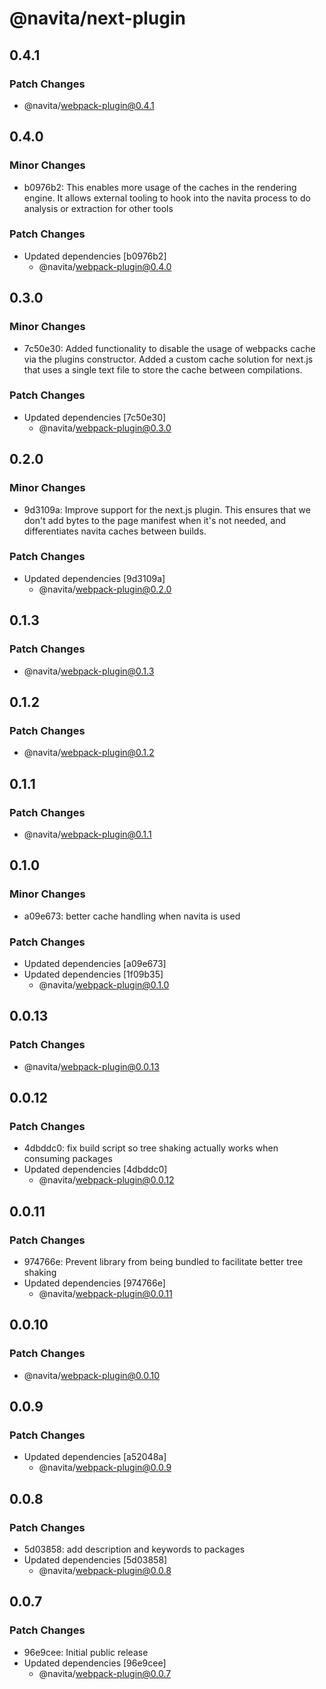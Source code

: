 # @navita/next-plugin

## 0.4.1

### Patch Changes

- @navita/webpack-plugin@0.4.1

## 0.4.0

### Minor Changes

- b0976b2: This enables more usage of the caches in the rendering engine. It allows external tooling to hook into the navita process to do analysis or extraction for other tools

### Patch Changes

- Updated dependencies [b0976b2]
  - @navita/webpack-plugin@0.4.0

## 0.3.0

### Minor Changes

- 7c50e30: Added functionality to disable the usage of webpacks cache via the plugins constructor. Added a custom cache solution for next.js that uses a single text file to store the cache between compilations.

### Patch Changes

- Updated dependencies [7c50e30]
  - @navita/webpack-plugin@0.3.0

## 0.2.0

### Minor Changes

- 9d3109a: Improve support for the next.js plugin. This ensures that we don't add bytes to the page manifest when it's not needed, and differentiates navita caches between builds.

### Patch Changes

- Updated dependencies [9d3109a]
  - @navita/webpack-plugin@0.2.0

## 0.1.3

### Patch Changes

- @navita/webpack-plugin@0.1.3

## 0.1.2

### Patch Changes

- @navita/webpack-plugin@0.1.2

## 0.1.1

### Patch Changes

- @navita/webpack-plugin@0.1.1

## 0.1.0

### Minor Changes

- a09e673: better cache handling when navita is used

### Patch Changes

- Updated dependencies [a09e673]
- Updated dependencies [1f09b35]
  - @navita/webpack-plugin@0.1.0

## 0.0.13

### Patch Changes

- @navita/webpack-plugin@0.0.13

## 0.0.12

### Patch Changes

- 4dbddc0: fix build script so tree shaking actually works when consuming packages
- Updated dependencies [4dbddc0]
  - @navita/webpack-plugin@0.0.12

## 0.0.11

### Patch Changes

- 974766e: Prevent library from being bundled to facilitate better tree shaking
- Updated dependencies [974766e]
  - @navita/webpack-plugin@0.0.11

## 0.0.10

### Patch Changes

- @navita/webpack-plugin@0.0.10

## 0.0.9

### Patch Changes

- Updated dependencies [a52048a]
  - @navita/webpack-plugin@0.0.9

## 0.0.8

### Patch Changes

- 5d03858: add description and keywords to packages
- Updated dependencies [5d03858]
  - @navita/webpack-plugin@0.0.8

## 0.0.7

### Patch Changes

- 96e9cee: Initial public release
- Updated dependencies [96e9cee]
  - @navita/webpack-plugin@0.0.7

